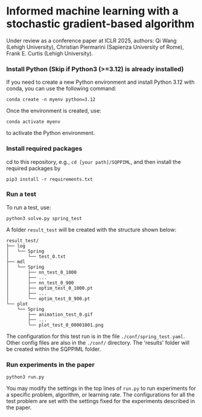 # Informed machine learning with a stochastic gradient-based algorithm

Under review as a conference paper at ICLR 2025, 
authors: Qi Wang (Lehigh University), Christian Piermarini (Sapienza University of Rome), Frank E. Curtis (Lehigh University).

### Install Python (Skip if Python3 (>=3.12) is already installed)
If you need to create a new Python environment and install Python 3.12 with conda, you can use the following command:
```
conda create -n myenv python=3.12
```
Once the environment is created, use:
```
conda activate myenv
```
to activate the Python environment.

### Install required packages
cd to this repository, e.g., `cd [your path]/SQPPIML`, and then install the required packages by
```
pip3 install -r requirements.txt
```

### Run a test
To run a test, use:
```
python3 solve.py spring_test
```
A folder `result_test` will be created with the structure shown below:

```
result_test/
├── log
│   └── Spring
│       └── test_0.txt
├── mdl
│   └── Spring
│       ├── nn_test_0_1000
│       ├── ... 
│       ├── nn_test_0_900
│       ├── optim_test_0_1000.pt
│       ├── ...
│       └── optim_test_0_900.pt
└── plot
    └── Spring
        ├── animation_test_0.gif
        ├── ...
        └── plot_test_0_00001001.png
```

The configuration for this test run is in the file `./conf/spring_test.yaml`. Other config files are also in the `./conf/` directory. The 'results' folder will 
be created within the SQPPIML folder.

### Run experiments in the paper
```
python3 run.py
```
You may modify the settings in the top lines of `run.py` to run experiments for a specific problem, algorithm, or learning rate.
The configurations for all the test problem are set with the settings fixed for the experiments
described in the paper. 
